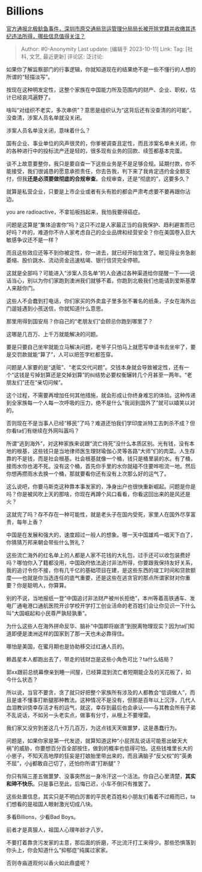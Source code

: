 # Billions
[官方通报北极鲶鱼事件，深圳市原交通局货运管理分局局长被开除党籍并收缴其违纪违法所得，哪些信息值得关注？](https://www.zhihu.com/question/625433269/answer/3244814726)

> Author: #0-Anonymity
> Last update: [编辑于 2023-10-11]
> Link:
> Tag: [社科, 文艺, 最近更新]
> 评论区:
> 泛讨论:

如果你了解监察部门的行事逻辑，你就知道现在的结果绝不是一些不懂行的人想的所谓的“轻描淡写”。

按现在这种明发定性，这整个家族在中国能力所及范围内的财产、企业、职权，估计已经哀鸿遍野了。

啥叫“对组织不老实，多次串供”？意思是组织认为“这背后还有没查清的的可能”。没查清，涉案人员名单就没关闭。

涉案人员名单没关闭，意味着什么？

国有企业、事业单位的风声很灵的，你爹被调查且定性，而且涉案名单未关闭，你的各种进行中的投标流产还是轻的，很多现有业务的回款、续签都基本完蛋。

谈不上故意要整你，我只是要自查一下这些业务是不是足够合规。延期付款，你不能接受，我们很诚恳的愿意承担责任，你去告我，判下来了我肯定违约金全额支付，但我**还是必须要做彻底的合规审查**。合规审查，还是“彻底的”，这要多久？

就算是私营企业，只要是上市企业或者有头有脸的都会严肃考虑要不要再跟你沾边。

you are radioactive，不拿铅板挡起来，我怕我要得癌症。

问题是这算是“集体迫害你”吗？这只不过是人家最正当的自我保护、趋利避害而已好吗？咋的，难道你不许人家考虑自己的企业品牌和经营安全？你在美国卷入巨大敏感争议还不是一样？

而且这些效应还等不到你被定性，你一进去，就已经开始生效了。眼见得业务急剧萎缩、股价跳水、流动资金迅速枯竭、银行信贷完全停顿。

这就是全部吗？可能进入“涉案人员名单”的人会通过各种渠道给你提醒一下——说话当心，别以为你们家跑到澳洲我们就够不着。你跑到北极我们也能请到爱斯基摩人来敲你门。

这些人不会蠢到打电话，你们家买的外卖盒子里多张不署名的纸条，子女在海外出门遛娃遇到小孩送信，你就知道什么意思。

那里用得到国安局？你自己的“老朋友们”会顾忌你跑到哪里了？

这哪是几百万、上千万就能解决的问题。

要是只要自己坐牢就能立马解决问题，老爷子只怕马上就愿写申请书去坐牢了，要是交罚款就能“算了”，人可以把签字栏都签穿。

问题是人家要的是“退赃”、“老实交代问题”。交钱本身就会导致被定性，还有一个“这钱是亏掉划算还是交掉划算”的纠结势必要权衡辗转几个月甚至一两年。“老朋友们”还在“亲切问候”。

这个过程，不需要再增加任何其他措施，就会形成让你终身难忘的体验。这种传递到全家族每一个人每一次呼吸的压力，绝不是什么“我润到国外了”就可以嬉笑以对的。

否则现在不是当事人已经“移民”了吗？难道还怕我们学印度派特工去刺杀不成？但你看ta们有继续在外网叫嚣吗？

所谓“逃到海外”，对这种家族来说跟“流亡待死”没什么本质区别。光有钱，没有本地的根基，这些钱只是当地律师医生理财瑜伽心灵等各路“大师”们的肉菜。人生存靠的不是钱，而是社会根基。社会根基就像一个桶，钱只是桶里装的水。有了桶，接雨水你也渴不死。没有这个桶，首先你手里的水你就碰不住要哗啦流一地。然后你想再攒雨水去换一个桶，那就要看你还有没有上次那么好的运气了。

这么说吧，你要马斯克这种靠本事发家的，净身出户也很快重新崛起。问题是你是吗？你是被风吹上天的那啥，你现在再蹲个风口看看，你看这回出来的是风还是火？

这就完了吗？存不存在一种可能性，就是老头子在国内受死，家里人在国外尽享富贵，每年上香？

中国是在发展和强大的，速度超过一般人的想象。哪一天中国雄鸡一唱天下白了，你猜猜万邦来朝会带些什么贺礼？

这些流亡海外的红名单上的人都是人家不花钱的大礼包，过手还可以收包装费好吗？哪怕你入了籍都没用，中国政府依法追讨非法所得，你要跟我保持友好关系，我的追讨令你不接，你有几千亿的基础项目在建，是这些东西的竣工时间和贷款额度——也就是你当选连任的底气重要，还是这些在逃贪官的那点所谓家财对你重要？你是聪明人，你算算。

别的不说，当地报纸一登“中国追讨非法财产被州长拒绝”，本州等着高铁通车、发电厂通电港口通航医院开诊学校开学打工创业活命的老百姓们会让你见识一下什么叫“大国崛起和小民尊严孰轻孰重”。

为什么这些人在海外拼命反华、脑补“中国即将崩溃”到脱离物理现实？因为ta们知道即便是澳洲这样的国家到了那一天也未必靠得住。

哪怕是美国，在蜜月期也是协助移交过红通人员的。

赖昌星本人都跑出去了，带走的钱财岂是这些小角色可比？ta什么结局？

郭xx跟前总统幕僚亲到睡一间屋，已经算混到流亡者短期能企及的天花板了，如今什么状态？

所以说，当官不要贪，贪了就只好把整个家族所有涉及的人都教会“低调做人”，而且是谁不懂事打断腿那种教法。这种情况不是没有，但那是百年以上沉浮，几代人血泪教训侥幸存活才有的运气，就这，幸存到最后也会承认——与其教会所有子弟不乱说话，不如另一头老实点，做事有分寸，从根上不要埋雷。

我们家又没穷到差这几十万几百万，为这点钱天天做噩梦，这是愚蠢行为。

问题是，如果你家是第一代发迹，就算知道这种“小屁孩乱说话可能惹出破天大祸”的威胁，你要想百分百全部按住，做到的概率也低得可怕。这些钱堆里长大的小崽子，不知天高地厚的狂妄是打娘胎里带出来的，而且满脑子“反父权”的“英勇不屈”，小jj都敢自己切了，还怕你所谓“打断腿”？

你只有隔三差五做噩梦、没事突然出一身冷汗这一个活法。你自己心里清楚，**其实和珅不快乐**。只是事已至此，后悔已迟，小车不倒只有推罢了。

这些处置信息，其实只是不明白厉害的平民老百姓和小朋友们看着不过瘾而已，ta们想看的是祖国人眼射激光切成八块。

多看Billions，少看Bad Boys。

前者才是真狠人，祖国人心理年龄才八岁。

不要打着靠贪污发家的主意，那后面的折磨，不比流汗打工来得少。那些恐惧落到你头上，你会知道什么“抑郁症”纯属过家家。

否则寺庙道观何以香火如此鼎盛呢？